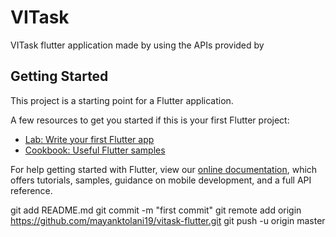 # VITask

VITask flutter application made by using the APIs provided by <a href=https://vitask.me></a>

## Getting Started

This project is a starting point for a Flutter application.

A few resources to get you started if this is your first Flutter project:

- [Lab: Write your first Flutter app](https://flutter.dev/docs/get-started/codelab)
- [Cookbook: Useful Flutter samples](https://flutter.dev/docs/cookbook)

For help getting started with Flutter, view our
[online documentation](https://flutter.dev/docs), which offers tutorials,
samples, guidance on mobile development, and a full API reference.


git add README.md
git commit -m "first commit"
git remote add origin https://github.com/mayanktolani19/vitask-flutter.git
git push -u origin master
